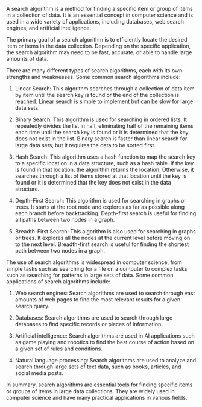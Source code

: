 A search algorithm is a method for finding a specific item or group of items in a collection of data. It is an essential concept in computer science and is used in a wide variety of applications, including databases, web search engines, and artificial intelligence.

The primary goal of a search algorithm is to efficiently locate the desired item or items in the data collection. Depending on the specific application, the search algorithm may need to be fast, accurate, or able to handle large amounts of data.

There are many different types of search algorithms, each with its own strengths and weaknesses. Some common search algorithms include:

1. Linear Search: This algorithm searches through a collection of data item by item until the search key is found or the end of the collection is reached. Linear search is simple to implement but can be slow for large data sets.

2. Binary Search: This algorithm is used for searching in ordered lists. It repeatedly divides the list in half, eliminating half of the remaining items each time until the search key is found or it is determined that the key does not exist in the list. Binary search is faster than linear search for large data sets, but it requires the data to be sorted first.

3. Hash Search: This algorithm uses a hash function to map the search key to a specific location in a data structure, such as a hash table. If the key is found in that location, the algorithm returns the location. Otherwise, it searches through a list of items stored at that location until the key is found or it is determined that the key does not exist in the data structure.

4. Depth-First Search: This algorithm is used for searching in graphs or trees. It starts at the root node and explores as far as possible along each branch before backtracking. Depth-first search is useful for finding all paths between two nodes in a graph.

5. Breadth-First Search: This algorithm is also used for searching in graphs or trees. It explores all the nodes at the current level before moving on to the next level. Breadth-first search is useful for finding the shortest path between two nodes in a graph.

The use of search algorithms is widespread in computer science, from simple tasks such as searching for a file on a computer to complex tasks such as searching for patterns in large sets of data. Some common applications of search algorithms include:

1. Web search engines: Search algorithms are used to search through vast amounts of web pages to find the most relevant results for a given search query.

2. Databases: Search algorithms are used to search through large databases to find specific records or pieces of information.

3. Artificial intelligence: Search algorithms are used in AI applications such as game playing and robotics to find the best course of action based on a given set of rules and conditions.

4. Natural language processing: Search algorithms are used to analyze and search through large sets of text data, such as books, articles, and social media posts.

In summary, search algorithms are essential tools for finding specific items or groups of items in large data collections. They are widely used in computer science and have many practical applications in various fields.
